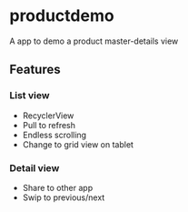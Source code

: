 # productdemo
A app to demo a product master-details view
## Features
### List view
* RecyclerView
* Pull to refresh
* Endless scrolling
* Change to grid view on tablet

### Detail view
* Share to other app
* Swip to previous/next

